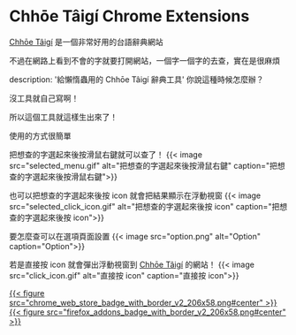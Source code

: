 # Chhōe Tâigí Chrome Extensions


[Chhōe Tâigí](https://chhoe.taigi.info/) 是一個非常好用的台語辭典網站

不過在網路上看到不會的字就要打開網站，一個字一個字的去查，實在是很麻煩

<!--more-->

description: '給懶惰蟲用的 Chhōe Tâigí 辭典工具'
你說這種時候怎麼辦？

沒工具就自己寫啊！

所以這個工具就這樣生出來了！

使用的方式很簡單

把想查的字選起來後按滑鼠右鍵就可以查了！
{{< image src="selected_menu.gif" alt="把想查的字選起來後按滑鼠右鍵" caption="把想查的字選起來後按滑鼠右鍵">}}

也可以把想查的字選起來後按 icon 就會把結果顯示在浮動視窗
{{< image src="selected_click_icon.gif" alt="把想查的字選起來後按 icon" caption="把想查的字選起來後按 icon">}}

要怎麼查可以在選項頁面設置
{{< image src="option.png" alt="Option" caption="Option">}}

若是直接按 icon 就會彈出浮動視窗到 [Chhōe Tâigí](https://chhoe.taigi.info/) 的網站！
{{< image src="click_icon.gif" alt="直接按 icon" caption="直接按 icon">}}

[{{< figure src="chrome_web_store_badge_with_border_v2_206x58.png#center" >}}](https://chrome.google.com/webstore/detail/edkmnkmcckbdmiobolimneaeomiiaiah "Download from Chrome Web Store")
[{{< figure src="firefox_addons_badge_with_border_v2_206x58.png#center" >}}](https://addons.mozilla.org/en-US/firefox/addon/chhoetaigi-%E6%89%BE%E5%8F%B0%E8%AA%9E "Download from Firefox Add-on")

